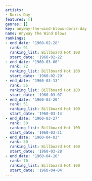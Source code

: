 ```yaml
---
artists:
- Doris Day
features: []
genres: []
key: anyway-the-wind-blows-doris-day
name: Anyway The Wind Blows
rankings:
- end_date: '1960-02-28'
  rank: 91
  ranking_list: Billboard Hot 100
  start_date: '1960-02-22'
- end_date: '1960-03-06'
  rank: 72
  ranking_list: Billboard Hot 100
  start_date: '1960-02-29'
- end_date: '1960-03-13'
  rank: 55
  ranking_list: Billboard Hot 100
  start_date: '1960-03-07'
- end_date: '1960-03-20'
  rank: 51
  ranking_list: Billboard Hot 100
  start_date: '1960-03-14'
- end_date: '1960-03-27'
  rank: 50
  ranking_list: Billboard Hot 100
  start_date: '1960-03-21'
- end_date: '1960-04-03'
  rank: 50
  ranking_list: Billboard Hot 100
  start_date: '1960-03-28'
- end_date: '1960-04-10'
  rank: 70
  ranking_list: Billboard Hot 100
  start_date: '1960-04-04'
---
```


